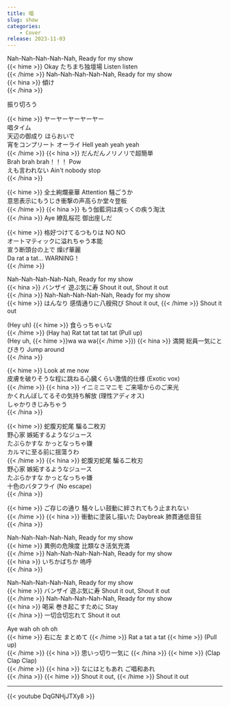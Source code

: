 ```yaml
---
title: 唱
slug: show
categories:
    - Cover
release: 2023-11-03
---
```


Nah-Nah-Nah-Nah-Nah, Ready for my show  
{{< hime >}}
Okay たちまち独壇場 Listen listen  
{{< /hime >}}
Nah-Nah-Nah-Nah-Nah, Ready for my show  
{{< hina >}}
傾け  
{{< /hina >}}

振り切ろう  

{{< hime >}}
ヤーヤーヤーヤーヤー  
唱タイム  
天辺の御成り ほらおいで  
宵をコンプリート オーライ Hell yeah yeah yeah  
{{< /hime >}}
{{< hina >}}
だんだんノリノリで超簡単  
Brah brah brah！！！ Pow  
えも言われない Ain't nobody stop  
{{< /hina >}}

{{< hime >}}
全土絢爛豪華 Attention 騒ごうか  
意思表示にもうじき衝撃の声高らか堂々登板  
{{< /hime >}}
{{< hina >}}
もう伽藍洞は疾っくの疾う淘汰  
{{< /hina >}}
Aye 繚乱桜花 御出座しだ  

{{< hime >}}
格好つけてるつもりは NO NO  
オートマティックに溢れちゃう本能  
宣う断頭台の上で 燥げ華麗  
Da rat a tat... WARNING！  
{{< /hime >}}

Nah-Nah-Nah-Nah-Nah, Ready for my show  
{{< hina >}}
バンザイ 遊ぶ気に寿 Shout it out, Shout it out  
{{< /hina >}}
Nah-Nah-Nah-Nah-Nah, Ready for my show  
{{< hime >}}
はんなり 感情通りに八艘飛び Shout it out, 
{{< /hime >}}
Shout it out  

(Hey uh) 
{{< hime >}}
食らっちゃいな  
{{< /hime >}}
(Hay ha) Rat tat tat tat tat (Pull up)  
(Hey uh, {{< hime >}}wa wa wa{{< /hime >}}) 
{{< hina >}}
満開 総員一気にとびきり Jump around  
{{< /hina >}}

{{< hime >}}
Look at me now  
皮膚を破りそうな程に跳ねる心臓くらい激情的仕様 (Exotic vox)  
{{< /hime >}}
{{< hina >}}
イニミニマニモ ご来場からのご来光  
かくれんぼしてるその気持ち解放 (理性アディオス)  
しゃかりきじみちゃう  
{{< /hina >}}

{{< hime >}}
蛇腹刃蛇尾 騙る二枚刃  
野心家 嫉妬するようなジュース  
たぶらかすな かっとなっちゃ嫌  
カルマに至る前に揺蕩うわ  
{{< /hime >}}
{{< hina >}}
蛇腹刃蛇尾 騙る二枚刃  
野心家 嫉妬するようなジュース  
たぶらかすな かっとなっちゃ嫌  
十色のバタフライ (No escape)  
{{< /hina >}}

{{< hime >}}
ご存じの通り 騒々しい鼓動に絆されてもう止まれない  
{{< /hime >}}
{{< hina >}}
衝動に塗装し描いた Daybreak 肺貫通低音狂  
{{< /hina >}}

Nah-Nah-Nah-Nah-Nah, Ready for my show  
{{< hime >}}
異例の危険度 比類なき活気充満  
{{< /hime >}}
Nah-Nah-Nah-Nah-Nah, Ready for my show  
{{< hina >}}
いちかばちか 嗚呼  
{{< /hina >}}

Nah-Nah-Nah-Nah-Nah, Ready for my show  
{{< hime >}}
バンザイ 遊ぶ気に寿 Shout it out, Shout it out  
{{< /hime >}}
Nah-Nah-Nah-Nah-Nah, Ready for my show  
{{< hina >}}
喝采 巻き起こすために Stay  
{{< /hina >}}
一切合切忘れて Shout it out  

Aye wah oh oh oh  
{{< hime >}}
右に左 まとめて 
{{< /hime >}}
Rat a tat a tat 
{{< hime >}}
(Pull up)  
{{< /hime >}}
{{< hina >}}
思いっ切り一気に 
{{< /hina >}}
{{< hime >}}
(Clap Clap Clap)  
{{< /hime >}}
{{< hina >}}
なにはともあれ ご唱和あれ  
{{< /hina >}}
{{< hime >}}
Shout it out, 
{{< /hime >}}
Shout it out  

---

{{< youtube DqGNHjJTXy8 >}}